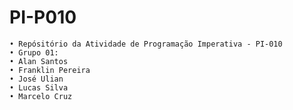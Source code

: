 # PI-P010
    • Repósitório da Atividade de Programação Imperativa - PI-010
    • Grupo 01:
    • Alan Santos
    • Franklin Pereira
    • José Ulian
    • Lucas Silva
    • Marcelo Cruz
